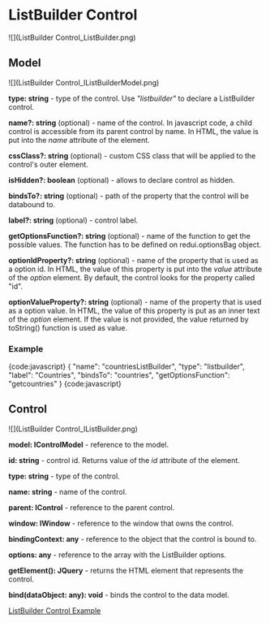 # ListBuilder Control

![](ListBuilder Control_ListBuilder.png)

## Model

![](ListBuilder Control_IListBuilderModel.png)

**type: string** - type of the control. Use _"listbuilder"_ to declare a ListBuilder control.

**name?: string** (optional) - name of the control. In javascript code, a child control is accessible from its parent control by name. In HTML, the value is put into the _name_ attribute of the element.

**cssClass?: string** (optional) - custom CSS class that will be applied to the control's outer element.

**isHidden?: boolean** (optional) - allows to declare control as hidden.

**bindsTo?: string** (optional) - path of the property that the control will be databound to.

**label?: string** (optional) - control label.

**getOptionsFunction?: string** (optional) - name of the function to get the possible values. The function has to be defined on redui.optionsBag object.

**optionIdProperty?: string** (optional) - name of the property that is used as a option id. In HTML, the value of this property is put into the _value_ attribute of the _option_ element. By default, the control looks for the property called "id".

**optionValueProperty?: string** (optional) - name of the property that is used as a option value. In HTML, the value of this property is put as an inner text of the _option_ element. If the value is not provided, the value returned by toString() function is used as value.

### Example

{code:javascript}
{
	"name": "countriesListBuilder",
	"type": "listbuilder",
	"label": "Countries",
	"bindsTo": "countries",
	"getOptionsFunction": "getcountries"
}
{code:javascript}

## Control

![](ListBuilder Control_IListBuilder.png)

**model: IControlModel** - reference to the model.

**id: string** - control id. Returns value of the _id_ attribute of the element.

**type: string** - type of the control.

**name: string** - name of the control.

**parent: IControl** - reference to the parent control.

**window: IWindow** - reference to the window that owns the control.

**bindingContext: any** - reference to the object that the control is bound to.

**options: any[]()** - reference to the array with the ListBuilder options.

**getElement(): JQuery** - returns the HTML element that represents the control.

**bind(dataObject: any): void** - binds the control to the data model.

[ListBuilder Control Example](ListBuilder-Control-Example.md)